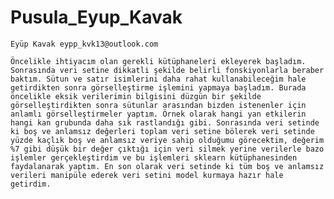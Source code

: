 # Pusula_Eyup_Kavak

    Eyüp Kavak eypp_kvk13@outlook.com

    Öncelikle ihtiyacım olan gerekli kütüphaneleri ekleyerek başladım. Sonrasında veri setine dikkatli şekilde belirli fonskiyonlarla beraber baktım. Sütun ve satır isimlerini daha rahat kullanabileceğim hale getirdikten sonra görselleştirme işlemini yapmaya başladım. Burada öncelikle eksik verilerimin bilgisini düzgün bir şekilde görselleştirdikten sonra sütunlar arasından bizden istenenler için anlamlı görselleştirmeler yaptım. Örnek olarak hangi yan etkilerin hangi kan grubunda daha sık rastlandığı gibi. Sonrasında veri setinde ki boş ve anlamsız değerleri toplam veri setine bölerek veri setinde yüzde kaçlık boş ve anlamsız veriye sahip olduğumu görecektim, değerim %7 gibi düşük bir değer çıktığı için veri silmek yerine verilerle bazo işlemler gerçekleştirdim ve bu işlemleri sklearn kütüphanesinden faydalanarak yaptım. En son olarak veri setinde ki tüm boş ve anlamsız verileri manipüle ederek veri setini model kurmaya hazır hale getirdim. 

    


